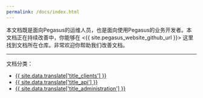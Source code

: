 ```yaml
---
permalink: /docs/index.html
---
```


本文档既是面向Pegasus的运维人员，也是面向使用Pegasus的业务开发者。本文档正在持续改善中，你能够在
<{{ site.pegasus_website_github_url }}> 这里找到文档所在仓库。非常欢迎你帮助我们改善文档。

-----

文档分类：

- [{{ site.data.translate['title_clients'] }}](/clients)
- [{{ site.data.translate['title_api'] }}](/api)
- [{{ site.data.translate['title_administration'] }}](/administration)
